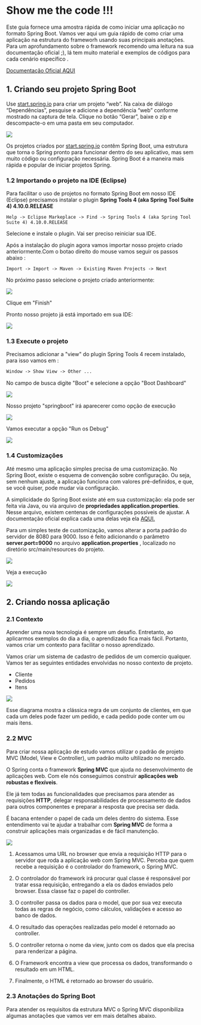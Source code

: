 # Show me the code !!! 

Este guia fornece uma amostra  rápida de como iniciar uma aplicação no formato Spring Boot. Vamos ver aqui um guia rápido de como criar uma aplicação na estrutura do frameworh usando suas principais anotações. Para um aprofundamento sobre o framework recomendo uma leitura na sua documentação oficial ;), lá tem muito material e exemplos de códigos para cada cenário específico .

[Documentação Oficial AQUI](https://spring.io/projects/spring-boot) 

## 1. Criando seu projeto Spring Boot

Use [start.spring.io](start.spring.io) para criar um projeto “web”. Na caixa de diálogo “Dependências”, pesquise e adicione a dependência “web” conforme mostrado na captura de tela. Clique no botão “Gerar”, baixe o zip e descompacte-o em uma pasta em seu computador.

![](./images/start.png)

Os projetos criados por [start.spring.io](start.spring.io) contêm Spring Boot, uma estrutura que torna o Spring pronto para funcionar dentro do seu aplicativo, mas sem muito código ou configuração necessária. Spring Boot é a maneira mais rápida e popular de iniciar projetos Spring.

### 1.2 Importando o projeto na IDE (Eclipse) 

Para facilitar o uso de projetos no formato Spring Boot  em nosso IDE (Eclipse) precisamos instalar o plugin **Spring Tools 4 (aka Spring Tool Suite 4) 4.10.0.RELEASE** 

```text
Help -> Eclipse Markeplace -> Find -> Spring Tools 4 (aka Spring Tool Suite 4) 4.10.0.RELEASE 
```

Selecione e instale o plugin. Vai ser preciso reiniciar sua IDE.

Após a instalação do plugin agora vamos importar nosso projeto criado anteriormente.Com o botao direito do mouse vamos seguir os passos  abaixo :

```text
Import -> Import -> Maven -> Existing Maven Projects -> Next 
```

No próximo passo selecione o projeto criado anteriormente:

![](./images/import.png)

Clique em "Finish"

Pronto nosso projeto já está importado em sua IDE:

![](./images/import-ide.png)

### 1.3 Execute o projeto

Precisamos adicionar a "view" do plugin Spring Tools 4 recem instalado, para isso vamos em :

```tex
Window -> Show View -> Other ... 
```

No campo de busca digite "Boot" e selecione a opção "Boot Dashboard"

![](./images/boot.png)

Nosso projeto "springboot" irá aparecerer como opção de execução

![](./images/execucao.png)

Vamos executar a opção "Run os Debug"

![](./images/pronto.png)

### 1.4 Customizações

Até mesmo uma aplicação simples precisa de uma customização. No Spring Boot, existe o esquema de convenção sobre configuração. Ou seja, sem nenhum ajuste, a aplicação funciona com valores pré-definidos, e que, se você quiser, pode mudar via configuração.

A simplicidade do Spring Boot existe até em sua customização: ela pode ser feita via Java, ou via arquivo de **propriedades application.properties**. Nesse arquivo, existem centenas de configurações possíveis de ajustar. A documentação oficial explica cada uma delas veja ela [AQUI.](https://docs.spring.io/spring-boot/docs/current/reference/html/appendix-application-properties.html)

Para um simples teste de customização, vamos alterar a porta padrão do servidor de 8080 para 9000. Isso é feito adicionando o parâmetro **server.port=9000** no arquivo **application.properties** , localizado no diretório src/main/resources do projeto.

![](./images/custom.png)

Veja a execução 

![](./images/custom-2.png)

## 2. Criando nossa aplicação

### 2.1 Contexto

Aprender uma nova tecnologia é sempre um desafio. Entretanto, ao aplicarmos exemplos do dia a dia, o aprendizado fica mais fácil. Portanto, vamos criar um contexto para facilitar o nosso aprendizado.

Vamos criar um sistema de cadastro de pedidos de um comercio qualquer. Vamos ter as seguintes entidades envolvidas no nosso contexto de projeto.

* Cliente
* Pedidos
* Itens

![](./images/modelo.png)

Esse diagrama mostra a clássica regra de um conjunto de clientes, em que cada um deles pode fazer um pedido, e cada pedido pode conter um ou mais itens.

### 2.2  MVC

Para criar nossa aplicação de estudo vamos utilizar o padrão de projeto MVC (Model, View e Controller), um padrão muito ultilizado no mercado. 

O Spring conta o framework **Spring MVC** que ajuda no desenvolvimento de aplicações web. Com ele nós conseguimos construir **aplicações web robustas e flexíveis**.

Ele já tem todas as funcionalidades que precisamos para atender as requisições **HTTP**, delegar responsabilidades de processamento de dados para outros componentes e preparar a resposta que precisa ser dada.

 É bacana entender o papel de cada um deles dentro do sistema. Esse entendimento vai te ajudar a trabalhar com **Spring MVC** de forma a construir aplicações mais organizadas e de fácil manutenção.



![](./images/spring-mvc.png)



1. Acessamos uma URL no browser que envia a requisição HTTP para o servidor que roda a aplicação web com Spring MVC. Perceba que quem recebe a requisição é o controlador do framework, o Spring MVC.

2. O controlador do framework irá procurar qual classe é responsável por tratar essa requisição, entregando a ela os dados enviados pelo browser. Essa classe faz o papel do controller.

3. O controller passa os dados para o model, que por sua vez executa todas as regras de negócio, como cálculos, validações e acesso ao banco de dados.

4. O resultado das operações realizadas pelo model é retornado ao controller.

5. O controller retorna o nome da view, junto com os dados que ela precisa para renderizar a página.

6. O Framework encontra a view que processa os dados, transformando o resultado em um HTML.

7. Finalmente, o HTML é retornado ao browser do usuário.

### 2.3 Anotações do Spring Boot 

Para atender os requisitos da estrutura MVC o Spring MVC disponibiliza algumas anotações que vamos ver em mais detalhes abaixo.





## 

